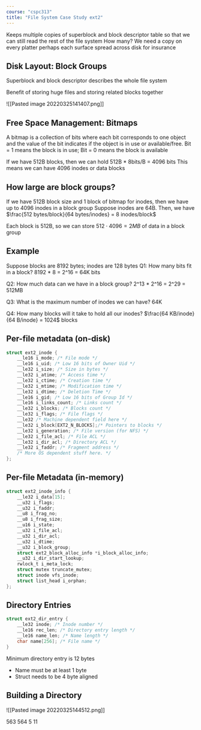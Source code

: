```yaml
---
course: "cspc313"
title: "File System Case Study ext2"
---
```


Keeps multiple copies of superblock and block descriptor table so that we can still read the rest of the file system
How many? We need a copy on every platter perhaps each surface spread across disk for insurance

## Disk Layout: Block Groups
Superblock and block descriptor describes the whole file system

Benefit of storing huge files and storing related blocks together

![[Pasted image 20220325141407.png]]

## Free Space Management: Bitmaps
A bitmap is a collection of bits where each bit corresponds to one object and the value of the bit indicates if the object is in use or available/free.
Bit = 1 means the block is in use; Bit = 0 means the block is available

If we have 512B blocks, then we can hold 512B * 8bits/B = 4096 bits
This means we can have 4096 inodes or data blocks

## How large are block groups?
If we have 512B block size and 1 block of bitmap for inodes, then we have up to 4096 inodes in a block group
Suppose inodes are 64B. Then, we have $\frac{512 bytes/block}{64 bytes/inodes} = 8 inodes/block$

Each block is 512B, so we can store $512 \cdot 4096 = 2MB$ of data in a block group

## Example
Suppose blocks are 8192 bytes; inodes are 128 bytes
Q1: How many bits fit in a block?
8192 * 8 = 2^16 = 64K bits

Q2: How much data can we have in a block group?
2^13 * 2^16 = 2^29 = 512MB

Q3: What is the maximum number of inodes we can have?
64K

Q4: How many blocks will it take to hold all our inodes?
$\frac{64 KB/inode}{64 B/inode} = 1024$ blocks

## Per-file metadata (on-disk)
```C
struct ext2_inode {  
    __le16 i_mode; /* File mode */  
    __le16 i_uid; /* Low 16 bits of Owner Uid */  
    __le32 i_size; /* Size in bytes */  
    __le32 i_atime; /* Access time */  
    __le32 i_ctime; /* Creation time */  
    __le32 i_mtime; /* Modification time */  
    __le32 i_dtime; /* Deletion Time */  
    __le16 i_gid; /* Low 16 bits of Group Id */  
    __le16 i_links_count; /* Links count */  
    __le32 i_blocks; /* Blocks count */  
    __le32 i_flags; /* File flags */  
    __le32 /* Machine dependent field here */  
    __le32 i_block[EXT2_N_BLOCKS];/* Pointers to blocks */  
    __le32 i_generation; /* File version (for NFS) */  
    __le32 i_file_acl; /* File ACL */  
    __le32 i_dir_acl; /* Directory ACL */  
    __le32 i_faddr; /* Fragment address */  
    /* More OS dependent stuff here. */  
};
```

## Per-file Metadata (in-memory)
```C
struct ext2_inode_info {  
    __le32 i_data[15];  
    __u32 i_flags;  
    __u32 i_faddr;  
    __u8 i_frag_no;  
    __u8 i_frag_size;  
    __u16 i_state;  
    __u32 i_file_acl;  
    __u32 i_dir_acl;  
    __u32 i_dtime;  
    __u32 i_block_group;  
    struct ext2_block_alloc_info *i_block_alloc_info;
    __u32 i_dir_start_lookup;  
    rwlock_t i_meta_lock;  
    struct mutex truncate_mutex;  
    struct inode vfs_inode;  
    struct list_head i_orphan;  
};
```

## Directory Entries
```C
struct ext2_dir_entry {  
    __le32 inode; /* Inode number */  
    __le16 rec_len; /* Directory entry length */  
    __le16 name_len; /* Name length */  
    char name[256]; /* File name */  
}
```

Minimum directory entry is 12 bytes
- Name must be at least 1 byte
- Struct needs to be 4 byte aligned

## Building a Directory

![[Pasted image 20220325144512.png]]

563  564 5
11